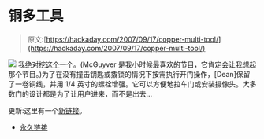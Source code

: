 # 铜多工具

> 原文:[https://hackaday.com/2007/09/17/copper-multi-tool/](https://hackaday.com/2007/09/17/copper-multi-tool/)

![](../Images/294899b0a2ddc440e95ea0a0a282bf37.png)
我绝对挖[这个](http://mustardhamsters.com/?p=58)一个。(McGuyver 是我小时候最喜欢的节目，它肯定会让我想起那个节目。)为了在没有撞击钥匙或撬锁的情况下按需执行开门操作，[Dean]保留了一卷铜线，并用 1/4 英寸的螺栓增强。它可以方便地拉车门或安装摄像头。大多数门的设计都是为了让用户进来，而不是出去…

更新:这里有一个[新链接](http://www.northpolesoftware.com/copper/copper.html)。

*   [永久链接](http://mustardhamsters.com/?p=58)